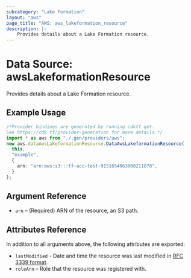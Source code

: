 ```yaml
---
subcategory: "Lake Formation"
layout: "aws"
page_title: "AWS: aws_lakeformation_resource"
description: |-
    Provides details about a Lake Formation resource.
---
```


# Data Source: awsLakeformationResource

Provides details about a Lake Formation resource.

## Example Usage

```typescript
/*Provider bindings are generated by running cdktf get.
See https://cdk.tf/provider-generation for more details.*/
import * as aws from "./.gen/providers/aws";
new aws.dataAwsLakeformationResource.DataAwsLakeformationResource(
  this,
  "example",
  {
    arn: "arn:aws:s3:::tf-acc-test-9151654063908211878",
  }
);

```

## Argument Reference

* `arn` – (Required) ARN of the resource, an S3 path.

## Attributes Reference

In addition to all arguments above, the following attributes are exported:

* `lastModified` - Date and time the resource was last modified in [RFC 3339 format](https://tools.ietf.org/html/rfc3339#section-5.8).
* `roleArn` – Role that the resource was registered with.
